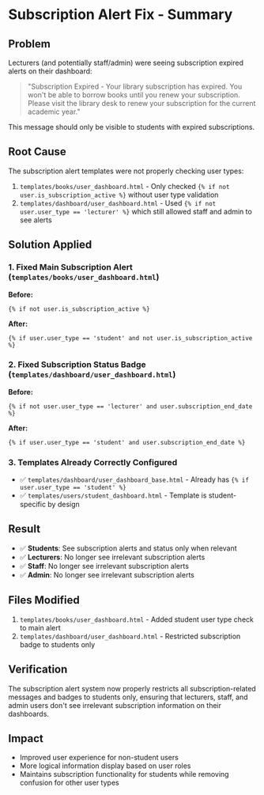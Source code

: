 # Subscription Alert Fix - Summary

## Problem
Lecturers (and potentially staff/admin) were seeing subscription expired alerts on their dashboard:
> "Subscription Expired - Your library subscription has expired. You won't be able to borrow books until you renew your subscription. Please visit the library desk to renew your subscription for the current academic year."

This message should only be visible to students with expired subscriptions.

## Root Cause
The subscription alert templates were not properly checking user types:
1. `templates/books/user_dashboard.html` - Only checked `{% if not user.is_subscription_active %}` without user type validation
2. `templates/dashboard/user_dashboard.html` - Used `{% if not user.user_type == 'lecturer' %}` which still allowed staff and admin to see alerts

## Solution Applied

### 1. Fixed Main Subscription Alert (`templates/books/user_dashboard.html`)
**Before:**
```django
{% if not user.is_subscription_active %}
```

**After:**
```django
{% if user.user_type == 'student' and not user.is_subscription_active %}
```

### 2. Fixed Subscription Status Badge (`templates/dashboard/user_dashboard.html`)
**Before:**
```django
{% if not user.user_type == 'lecturer' and user.subscription_end_date %}
```

**After:**
```django
{% if user.user_type == 'student' and user.subscription_end_date %}
```

### 3. Templates Already Correctly Configured
- ✅ `templates/dashboard/user_dashboard_base.html` - Already has `{% if user.user_type == 'student' %}`
- ✅ `templates/users/student_dashboard.html` - Template is student-specific by design

## Result
- ✅ **Students**: See subscription alerts and status only when relevant
- ✅ **Lecturers**: No longer see irrelevant subscription alerts
- ✅ **Staff**: No longer see irrelevant subscription alerts  
- ✅ **Admin**: No longer see irrelevant subscription alerts

## Files Modified
1. `templates/books/user_dashboard.html` - Added student user type check to main alert
2. `templates/dashboard/user_dashboard.html` - Restricted subscription badge to students only

## Verification
The subscription alert system now properly restricts all subscription-related messages and badges to students only, ensuring that lecturers, staff, and admin users don't see irrelevant subscription information on their dashboards.

## Impact
- Improved user experience for non-student users
- More logical information display based on user roles
- Maintains subscription functionality for students while removing confusion for other user types
